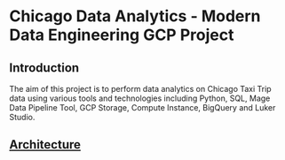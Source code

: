 # Chicago Data Analytics - Modern Data Engineering GCP Project

## Introduction

The aim of this project is to perform data analytics on Chicago Taxi Trip data using various tools and technologies including Python, SQL, Mage Data Pipeline Tool, GCP Storage, Compute Instance, BigQuery and Luker Studio.

## [Architecture](https://github.com/Krismars19/chicago-etl-pipeline-data-engineering-project/blob/main/architecture.jpg)


